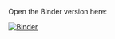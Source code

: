 Open the Binder version here:

[![Binder](https://mybinder.org/badge_logo.svg)](https://mybinder.org/v2/gh/cerithf/first-rep/HEAD?labpath=%2Fvoila%2Frender%2FCOVID_Dashboard_by_Cerith_Freeman.ipynb%3F)
